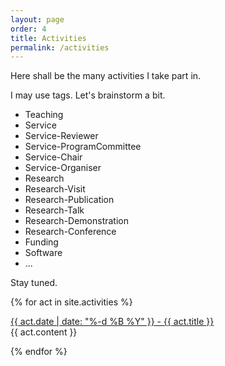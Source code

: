 ```yaml
---
layout: page
order: 4
title: Activities
permalink: /activities
---
```


Here shall be the many activities I take part in.

I may use tags. Let's brainstorm a bit.

- Teaching
- Service
- Service-Reviewer
- Service-ProgramCommittee
- Service-Chair
- Service-Organiser
- Research
- Research-Visit
- Research-Publication
- Research-Talk
- Research-Demonstration
- Research-Conference
- Funding
- Software
- ...

Stay tuned.

{% for act in site.activities %}
  
<div class="panel panel-default">
<div class="panel-heading">
<a href="{{ act.url | prepend: site.baseurl }}"> {{ act.date | date: "%-d %B %Y" }} - {{ act.title }} </a>
</div>
<div class="panel-body" markdown="1">
{{ act.content }}
</div>
</div>

{% endfor %}

